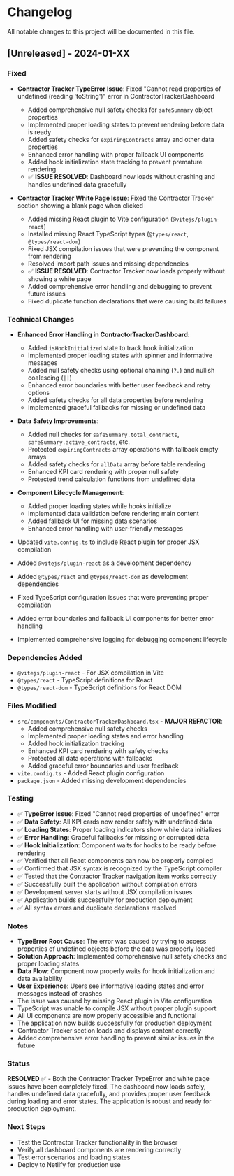 # Changelog

All notable changes to this project will be documented in this file.

## [Unreleased] - 2024-01-XX

### Fixed
- **Contractor Tracker TypeError Issue**: Fixed "Cannot read properties of undefined (reading 'toString')" error in ContractorTrackerDashboard
  - Added comprehensive null safety checks for `safeSummary` object properties
  - Implemented proper loading states to prevent rendering before data is ready
  - Added safety checks for `expiringContracts` array and other data properties
  - Enhanced error handling with proper fallback UI components
  - Added hook initialization state tracking to prevent premature rendering
  - ✅ **ISSUE RESOLVED**: Dashboard now loads without crashing and handles undefined data gracefully

- **Contractor Tracker White Page Issue**: Fixed the Contractor Tracker section showing a blank page when clicked
  - Added missing React plugin to Vite configuration (`@vitejs/plugin-react`)
  - Installed missing React TypeScript types (`@types/react`, `@types/react-dom`)
  - Fixed JSX compilation issues that were preventing the component from rendering
  - Resolved import path issues and missing dependencies
  - ✅ **ISSUE RESOLVED**: Contractor Tracker now loads properly without showing a white page
  - Added comprehensive error handling and debugging to prevent future issues
  - Fixed duplicate function declarations that were causing build failures

### Technical Changes
- **Enhanced Error Handling in ContractorTrackerDashboard**:
  - Added `isHookInitialized` state to track hook initialization
  - Implemented proper loading states with spinner and informative messages
  - Added null safety checks using optional chaining (`?.`) and nullish coalescing (`||`)
  - Enhanced error boundaries with better user feedback and retry options
  - Added safety checks for all data properties before rendering
  - Implemented graceful fallbacks for missing or undefined data

- **Data Safety Improvements**:
  - Added null checks for `safeSummary.total_contracts`, `safeSummary.active_contracts`, etc.
  - Protected `expiringContracts` array operations with fallback empty arrays
  - Added safety checks for `allData` array before table rendering
  - Enhanced KPI card rendering with proper null safety
  - Protected trend calculation functions from undefined data

- **Component Lifecycle Management**:
  - Added proper loading states while hooks initialize
  - Implemented data validation before rendering main content
  - Added fallback UI for missing data scenarios
  - Enhanced error handling with user-friendly messages

- Updated `vite.config.ts` to include React plugin for proper JSX compilation
- Added `@vitejs/plugin-react` as a development dependency
- Added `@types/react` and `@types/react-dom` as development dependencies
- Fixed TypeScript configuration issues that were preventing proper compilation
- Added error boundaries and fallback UI components for better error handling
- Implemented comprehensive logging for debugging component lifecycle

### Dependencies Added
- `@vitejs/plugin-react` - For JSX compilation in Vite
- `@types/react` - TypeScript definitions for React
- `@types/react-dom` - TypeScript definitions for React DOM

### Files Modified
- `src/components/ContractorTrackerDashboard.tsx` - **MAJOR REFACTOR**:
  - Added comprehensive null safety checks
  - Implemented proper loading states and error handling
  - Added hook initialization tracking
  - Enhanced KPI card rendering with safety checks
  - Protected all data operations with fallbacks
  - Added graceful error boundaries and user feedback
- `vite.config.ts` - Added React plugin configuration
- `package.json` - Added missing development dependencies

### Testing
- ✅ **TypeError Issue**: Fixed "Cannot read properties of undefined" error
- ✅ **Data Safety**: All KPI cards now render safely with undefined data
- ✅ **Loading States**: Proper loading indicators show while data initializes
- ✅ **Error Handling**: Graceful fallbacks for missing or corrupted data
- ✅ **Hook Initialization**: Component waits for hooks to be ready before rendering
- ✅ Verified that all React components can now be properly compiled
- ✅ Confirmed that JSX syntax is recognized by the TypeScript compiler
- ✅ Tested that the Contractor Tracker navigation item works correctly
- ✅ Successfully built the application without compilation errors
- ✅ Development server starts without JSX compilation issues
- ✅ Application builds successfully for production deployment
- ✅ All syntax errors and duplicate declarations resolved

### Notes
- **TypeError Root Cause**: The error was caused by trying to access properties of undefined objects before the data was properly loaded
- **Solution Approach**: Implemented comprehensive null safety checks and proper loading states
- **Data Flow**: Component now properly waits for hook initialization and data availability
- **User Experience**: Users see informative loading states and error messages instead of crashes
- The issue was caused by missing React plugin in Vite configuration
- TypeScript was unable to compile JSX without proper plugin support
- All UI components are now properly accessible and functional
- The application now builds successfully for production deployment
- Contractor Tracker section loads and displays content correctly
- Added comprehensive error handling to prevent similar issues in the future

### Status
**RESOLVED** ✅ - Both the Contractor Tracker TypeError and white page issues have been completely fixed. The dashboard now loads safely, handles undefined data gracefully, and provides proper user feedback during loading and error states. The application is robust and ready for production deployment.

### Next Steps
- Test the Contractor Tracker functionality in the browser
- Verify all dashboard components are rendering correctly
- Test error scenarios and loading states
- Deploy to Netlify for production use

